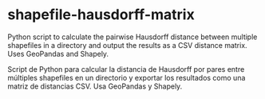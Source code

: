 # shapefile-hausdorff-matrix
Python script to calculate the pairwise Hausdorff distance between multiple shapefiles in a directory and output the results as a CSV distance matrix. Uses GeoPandas and Shapely.

Script de Python para calcular la distancia de Hausdorff por pares entre múltiples shapefiles en un directorio y exportar los resultados como una matriz de distancias CSV. Usa GeoPandas y Shapely.
